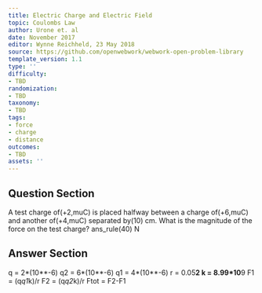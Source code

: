 ```yaml
---
title: Electric Charge and Electric Field
topic: Coulombs Law
author: Urone et. al
date: November 2017
editor: Wynne Reichheld, 23 May 2018
source: https://github.com/openwebwork/webwork-open-problem-library
template_version: 1.1
type: ''
difficulty:
- TBD
randomization:
- TBD
taxonomy:
- TBD
tags:
- force
- charge
- distance
outcomes:
- TBD
assets: ''
---
```


## Question Section 

A test charge of(+2,muC) is placed halfway between a charge of(+6,muC) and another of(+4,muC) separated by(10) cm.
What is the magnitude of the force on the test charge?
ans_rule(40) N



## Answer Section

q = 2*(10**-6)
q2 = 6*(10**-6)
q1 = 4*(10**-6)
r = 0.05**2
k = 8.99*10**9
F1 = (q*q1*k)/r
F2 = (q*q2*k)/r
Ftot = F2-F1